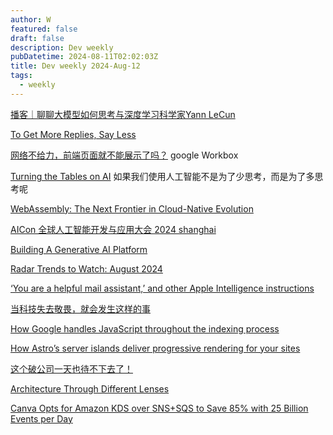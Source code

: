 ```yaml
---
author: W
featured: false
draft: false
description: Dev weekly
pubDatetime: 2024-08-11T02:02:03Z
title: Dev weekly 2024-Aug-12
tags:
  - weekly
---
```


[播客｜聊聊大模型如何思考与深度学习科学家Yann LeCun](https://mp.weixin.qq.com/s/pPPKCYmSPNTMM8rgt8lJHQ)

[To Get More Replies, Say Less](https://www.gkogan.co/increase-reply-rates/)

[网络不给力，前端页面就不能展示了吗？](https://mp.weixin.qq.com/s/0BuVi9k-woutM-FMqnK-HA) google Workbox

[Turning the Tables on AI](https://ia.net/topics/turning-the-tables-on-ai) 如果我们使用人工智能不是为了少思考，而是为了多思考呢

[WebAssembly: The Next Frontier in Cloud-Native Evolution](https://wasmcloud.com/blog/webassembly-the-next-frontier-in-cloud-native-evolution)

[AICon 全球人工智能开发与应用大会 2024 shanghai](https://aicon.infoq.cn/2024/shanghai/)

[Building A Generative AI Platform](https://huyenchip.com/2024/07/25/genai-platform.html)

[Radar Trends to Watch: August 2024](https://www.oreilly.com/radar/radar-trends-to-watch-august-2024/)

[‘You are a helpful mail assistant,’ and other Apple Intelligence instructions](https://www.theverge.com/2024/8/5/24213861/apple-intelligence-instructions-macos-15-1-sequoia-beta)

[当科技失去敬畏，就会发生这样的事](https://mp.weixin.qq.com/s/FXQmTYy92t71JSdhPxkodA)

[How Google handles JavaScript throughout the indexing process](https://vercel.com/blog/how-google-handles-javascript-throughout-the-indexing-process)

[How Astro’s server islands deliver progressive rendering for your sites](https://developers.netlify.com/guides/how-astros-server-islands-deliver-progressive-rendering-for-your-sites/)

[这个破公司一天也待不下去了！](https://www.bilibili.com/video/BV1jT421r7XE/?spm_id_from=333.999.0.0&utm_source=pocket_saves&vd_source=da1418029b9e64c9c06a4e0f34e780c7)

[Architecture Through Different Lenses](https://www.infoq.com/minibooks/architecture-different-lenses/)

[Canva Opts for Amazon KDS over SNS+SQS to Save 85% with 25 Billion Events per Day](https://www.infoq.com/news/2024/08/canva-amazon-kinesis-data-stream/)

[]()

[]()

[]()

[]()

[]()

[]()

[]()

[]()

[]()

[]()

[]()

[]()

[]()

[]()

[]()

[]()

[]()

[]()

[]()

[]()

[]()

[]()

[]()

[]()

[]()

[]()

[]()

[]()

[]()

[]()

[]()

[]()

[]()

[]()

[]()

[]()

[]()

[]()

[]()

[]()

[]()

[]()

[]()

[]()

[]()

[]()

[]()

[]()

[]()

[]()

[]()

[]()

[]()

[]()

[]()

[]()

[]()

[]()

[]()

[]()

[]()

[]()

[]()

[]()

[]()

[]()

[]()

[]()

[]()

[]()

[]()

[]()

[]()

[]()

[]()

[]()

[]()

[]()

[]()

[]()

[]()

[]()

[]()

[]()

[]()

[]()

[]()

[]()

[]()
